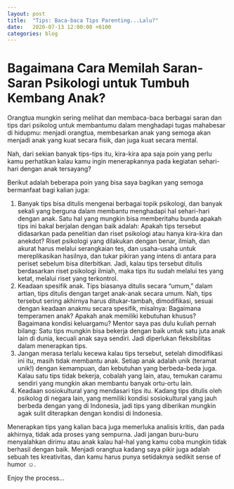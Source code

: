 ```yaml
---
layout: post
title:  "Tips: Baca-baca Tips Parenting...Lalu?"
date:   2020-07-13 12:00:00 +0100
categories: blog
---
```


# Bagaimana Cara Memilah Saran-Saran Psikologi untuk Tumbuh Kembang Anak?

Orangtua mungkin sering melihat dan membaca-baca berbagai saran dan tips dari psikolog untuk membantumu dalam menghadapi tugas mahabesar di hidupmu: menjadi orangtua, membesarkan anak yang semoga akan menjadi anak yang kuat secara fisik, dan juga kuat secara mental.

Nah, dari sekian banyak tips-tips itu, kira-kira apa saja poin yang perlu kamu perhatikan kalau kamu ingin menerapkannya pada kegiatan sehari-hari dengan anak tersayang?

Berikut adalah beberapa poin yang bisa saya bagikan yang semoga bermanfaat bagi kalian juga:

1.	Banyak tips bisa ditulis mengenai berbagai topik psikologi, dan banyak sekali yang berguna dalam membantu menghadapi hal sehari-hari dengan anak. Satu hal yang mungkin bisa memberitahu bunda apakah tips ini bakal berjalan dengan baik adalah: Apakah tips tersebut didasarkan pada penelitian dan riset psikologi atau hanya kira-kira dan anekdot? Riset psikologi yang dilakukan dengan benar, ilmiah, dan akurat harus melalui serangkaian tes, dan usaha-usaha untuk mereplikasikan hasilnya, dan tukar pikiran yang intens di antara para periset sebelum bisa diterbitkan. Jadi, kalau tips tersebut ditulis berdasarkan riset psikologi ilmiah, maka tips itu sudah melalui tes yang ketat, melalui riset yang terkontrol.
2.	Keadaan spesifik anak. Tips biasanya ditulis secara “umum,” dalam artian, tips ditulis dengan target anak-anak secara umum. Nah, tips tersebut sering akhirnya harus ditukar-tambah, dimodifikasi, sesuai dengan keadaan anakmu secara spesifik, misalnya: Bagaimana temperamen anak? Apakah anak memiliki kebutuhan khusus? Bagaimana kondisi keluargamu? Mentor saya pas dulu kuliah pernah bilang: Satu tips mungkin bisa bekerja dengan baik untuk satu juta anak lain di dunia, kecuali anak saya sendiri. Jadi diperlukan fleksibilitas dalam menerapkan tips.
3.	Jangan merasa terlalu kecewa kalau tips tersebut, setelah dimodifikasi ini itu, masih tidak membantu anak. Setiap anak adalah unik (teramat unik!) dengan kemampuan, dan kebutuhan yang berbeda-beda juga. Kalau satu tips tidak bekerja, cobalah yang lain, atau, temukan caramu sendiri yang mungkin akan membantu banyak ortu-ortu lain.
4.	Keadaan sosiokultural yang mendasari tips itu. Kadang tips ditulis oleh psikolog di negara lain, yang memiliki kondisi sosiokultural yang jauh berbeda dengan yang di Indonesia, jadi tips yang diberikan mungkin agak sulit diterapkan dengan kondisi di Indonesia. 

Menerapkan tips yang kalian baca juga memerluka analisis kritis, dan pada akhirnya, tidak ada proses yang sempurna. Jadi jangan buru-buru menyalahkan dirimu atau anak kalau hal-hal yang kamu coba mungkin tidak berhasil dengan baik. Menjadi orangtua kadang saya pikir juga adalah sebuah tes kreativitas, dan kamu harus punya setidaknya sedikit sense of humor ☺.

Enjoy the process…
